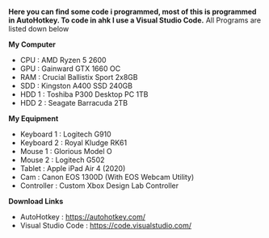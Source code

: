 __Here you can find some code i programmed, most of this is programmed in AutoHotkey. To code in ahk I use a Visual Studio Code.__
All Programs are listed down below

__My Computer__

- CPU : AMD Ryzen 5 2600
- GPU : Gainward GTX 1660 OC
- RAM : Crucial Ballistix Sport 2x8GB
- SDD : Kingston A400 SSD 240GB
- HDD 1 : Toshiba P300 Desktop PC 1TB
- HDD 2 : Seagate Barracuda 2TB

__My Equipment__

- Keyboard 1 : Logitech G910
- Keyboard 2 : Royal Kludge RK61
- Mouse 1 : Glorious Model O
- Mouse 2 : Logitech G502
- Tablet : Apple iPad Air 4 (2020)
- Cam : Canon EOS 1300D (With EOS Webcam Utility)
- Controller : Custom Xbox Design Lab Controller

__Download Links__

- AutoHotkey : https://autohotkey.com/
- Visual Studio Code : https://code.visualstudio.com/
